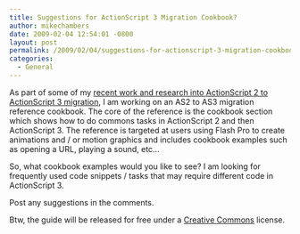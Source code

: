 ```yaml
---
title: Suggestions for ActionScript 3 Migration Cookbook?
author: mikechambers
date: 2009-02-04 12:54:01 -0800
layout: post
permalink: /2009/02/04/suggestions-for-actionscript-3-migration-cookbook/
categories:
  - General
---
```



As part of some of my [recent work and research into ActionScript 2 to ActionScript 3 migration][1], I am working on an AS2 to AS3 migration reference cookbook. The core of the reference is the cookbook section which shows how to do commons tasks in ActionScript 2 and then ActionScript 3. The reference is targeted at users using Flash Pro to create animations and / or motion graphics and includes cookbook examples such as opening a URL, playing a sound, etc...

So, what cookbook examples would you like to see? I am looking for frequently used code snippets / tasks that may require different code in ActionScript 3.

Post any suggestions in the comments.

Btw, the guide will be released for free under a [Creative Commons][2] license.

 [1]: http://www.mikechambers.com/blog/2009/01/05/how-can-adobe-make-learning-actionscript-3-easier/
 [2]: http://creativecommons.org/